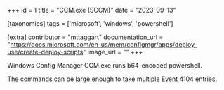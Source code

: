 +++
id = 1
title = "CCM.exe (SCCM)"
date = "2023-09-13"

[taxonomies]
tags = ['microsoft', 'windows', 'powershell']

[extra]
contributor = "mttaggart"
documentation_url = "https://docs.microsoft.com/en-us/mem/configmgr/apps/deploy-use/create-deploy-scripts"
image_url = ""
+++

Windows Config Manager CCM.exe runs b64-encoded powershell.  

<!-- more -->

The commands can be large enough to take multiple Event 4104 entries.
